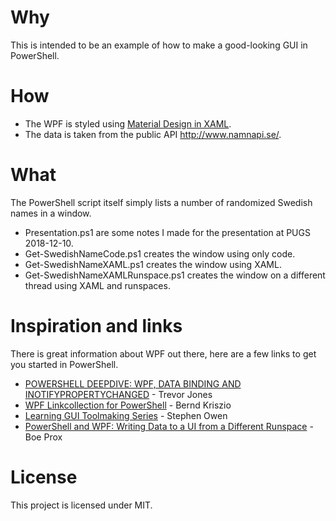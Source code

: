 # Why
This is intended to be an example of how to make a good-looking GUI in PowerShell.

# How
* The WPF is styled using [Material Design in XAML](http://materialdesigninxaml.net/).
* The data is taken from the public API http://www.namnapi.se/.

# What
The PowerShell script itself simply lists a number of randomized Swedish names in a window.
* Presentation.ps1 are some notes I made for the presentation at PUGS 2018-12-10.
* Get-SwedishNameCode.ps1 creates the window using only code.
* Get-SwedishNameXAML.ps1 creates the window using XAML.
* Get-SwedishNameXAMLRunspace.ps1 creates the window on a different thread using XAML and runspaces.

# Inspiration and links
There is great information about WPF out there, here are a few links to get you started in PowerShell.
* [POWERSHELL DEEPDIVE: WPF, DATA BINDING AND INOTIFYPROPERTYCHANGED](https://smsagent.wordpress.com/2017/02/03/powershell-deepdive-wpf-data-binding-and-inotifypropertychanged/) - Trevor Jones
* [WPF Linkcollection for PowerShell](http://pauerschell.blogspot.com/2010/04/wpf-linkcollection-for-powershell.html) - Bernd Kriszio
* [Learning GUI Toolmaking Series](https://foxdeploy.com/series/learning-gui-toolmaking-series/) - Stephen Owen
* [PowerShell and WPF: Writing Data to a UI from a Different Runspace](https://learn-powershell.net/2012/10/14/powershell-and-wpf-writing-data-to-a-ui-from-a-different-runspace/) - Boe Prox

# License
This project is licensed under MIT.